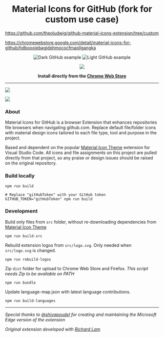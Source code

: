 <h1 align="center">Material Icons for GitHub (fork for custom use case)</h1>

<https://github.com/theoludwig/github-material-icons-extension/tree/custom>

<https://chromewebstore.google.com/detail/material-icons-for-github/hdboooiebagjdphmococfmapllgangka>

<div align="center">

![Dark GitHub example](/assets/example-dark.png)
![Light GitHub example](/assets/example-light.png)

<p align="center">
  <a href="https://chromewebstore.google.com/detail/material-icons-for-github/hdboooiebagjdphmococfmapllgangka"><img src="https://github.com/theoludwig/github-material-icons-extension/raw/custom/assets/chrome-web-store.png"></a>
</p>

<b>Install directly from the <a href="https://chromewebstore.google.com/detail/material-icons-for-github/hdboooiebagjdphmococfmapllgangka">Chrome Web Store</a></b></div>

---

<a href="https://github.com/PKief/vscode-material-icon-theme"><img src="https://img.shields.io/badge/last_built_with_vscode_theme-v5.3.0-blue" /></a>

<img valign="middle" src="https://img.shields.io/chrome-web-store/v/hdboooiebagjdphmococfmapllgangka?label=Version%20Available%20in%20Chrome%20Store">

### About

Material Icons for GitHub is a browser Extension that enhances repositories file browsers when navigating github.com. Replace default file/folder icons with material design icons tailored to each file type, tool and purpose in the project.

Based and dependent on the popular [Material Icon Theme](https://github.com/PKief/vscode-material-icon-theme) extension for Visual Studio Code. All icons and file assignments on this project are pulled directly from that project, so any praise or design issues should be raised on the original repository.

### Build locally

```shell
npm run build

# Replace "gitHubToken" with your GitHub token
GITHUB_TOKEN="gitHubToken" npm run build
```

### Development

Build only files from `src` folder, without re-downloading dependencies from [Material Icon Theme](https://github.com/PKief/vscode-material-icon-theme)

```shell
npm run build-src
```

Rebuild extension logos from `src/logo.svg`. Only needed when `src/logo.svg` is changed.

```shell
npm run rebuild-logos
```

Zip `dist` folder for upload to Chrome Web Store and Firefox. _This script needs Zip to be available on PATH_

```shell
npm run bundle
```

Update language-map.json with latest language contributions.

```shell
npm run build-languages
```

---

_Special thanks to [@shivapoudel](https://github.com/shivapoudel) for creating and maintaining the Microsoft Edge version of the extension_

_Original extension developed with [Richard Lam](https://github.com/rlam108)_

